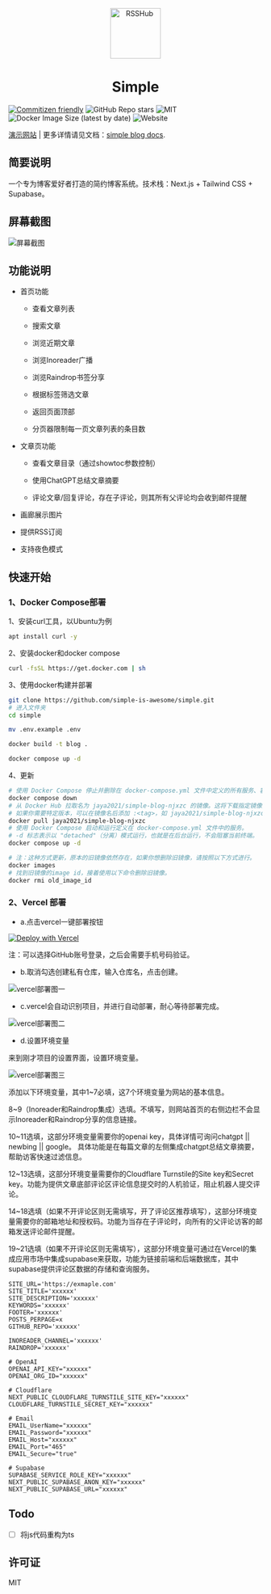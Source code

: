 <p align="center">
<img src="https://vip2.loli.io/2023/04/17/AYctDuH2fbriGPQ.webp" alt="RSSHub" width="100">
</p>

<h1 align="center">Simple</h1>

[![Commitizen friendly](https://img.shields.io/badge/commitizen-friendly-brightgreen.svg)](http://commitizen.github.io/cz-cli/)
![GitHub Repo stars](https://img.shields.io/github/stars/simple-is-awesome/simple?style=social)
![MIT](https://img.shields.io/github/license/simple-is-awesome/simple?style=plastic)
![Docker Image Size (latest by date)](https://img.shields.io/docker/image-size/jaya2021/simple-blog-njxzc)
![Website](https://img.shields.io/website?url=https%3A%2F%2Fdemo.njxzc.top)

[演示网站](https://demo.njxzc.top) | 更多详情请见文档：[simple blog docs](https://docs.njxzc.top).

## 简要说明

一个专为博客爱好者打造的简约博客系统。技术栈：Next.js + Tailwind CSS + Supabase。

## 屏幕截图

![屏幕截图](https://vip2.loli.io/2023/04/17/oKfPLRXCM58rHZA.webp)

## 功能说明

- 首页功能

    - 查看文章列表

    - 搜索文章

    - 浏览近期文章

    - 浏览Inoreader广播

    - 浏览Raindrop书签分享

    - 根据标签筛选文章

    - 返回页面顶部

    - 分页器限制每一页文章列表的条目数

- 文章页功能

    - 查看文章目录（通过showtoc参数控制）

    - 使用ChatGPT总结文章摘要

    - 评论文章/回复评论，存在子评论，则其所有父评论均会收到邮件提醒

- 画廊展示图片

- 提供RSS订阅

- 支持夜色模式

## 快速开始

### 1、Docker Compose部署

1、安装curl工具，以Ubuntu为例

```bash
apt install curl -y
```

2、安装docker和docker compose

```bash
curl -fsSL https://get.docker.com | sh
```

3、使用docker构建并部署

```bash
git clone https://github.com/simple-is-awesome/simple.git
# 进入文件夹
cd simple

mv .env.example .env

docker build -t blog .

docker compose up -d
```

4、更新

```bash
# 使用 Docker Compose 停止并删除在 docker-compose.yml 文件中定义的所有服务、容器、网络和卷。
docker compose down
# 从 Docker Hub 拉取名为 jaya2021/simple-blog-njxzc 的镜像。这将下载指定镜像的最新版本。
# 如果你需要特定版本，可以在镜像名后添加 :<tag>，如 jaya2021/simple-blog-njxzc:1.0.0
docker pull jaya2021/simple-blog-njxzc
# 使用 Docker Compose 启动和运行定义在 docker-compose.yml 文件中的服务。
# -d 标志表示以 "detached"（分离）模式运行，也就是在后台运行，不会阻塞当前终端。
docker compose up -d

# 注：这种方式更新，原本的旧镜像依然存在，如果你想删除旧镜像，请按照以下方式进行。
docker images
# 找到旧镜像的image id，接着使用以下命令删除旧镜像。
docker rmi old_image_id
```

### 2、Vercel 部署

- a.点击vercel一键部署按钮

[![Deploy with Vercel](https://vercel.com/button)](https://vercel.com/new/clone?repository-url=https://github.com/simple-is-awesome/simple)

注：可以选择GitHub账号登录，之后会需要手机号码验证。

- b.取消勾选创建私有仓库，输入仓库名，点击创建。

![vercel部署图一](https://vip2.loli.io/2023/04/17/IVoHfv7rPwyMTDu.webp)

- c.vercel会自动识别项目，并进行自动部署，耐心等待部署完成。

![vercel部署图二](https://vip2.loli.io/2023/04/17/c9mHiUlIoTNbLOK.webp)

- d.设置环境变量

来到刚才项目的设置界面，设置环境变量。

![vercel部署图三](https://vip2.loli.io/2023/04/17/JKz71vhsGtpMQfe.webp)

添加以下环境变量，其中1~7必填，这7个环境变量为网站的基本信息。

8~9（Inoreader和Raindrop集成）选填。不填写，则网站首页的右侧边栏不会显示Inoreader和Raindrop分享的信息链接。

10~11选填，这部分环境变量需要你的openai key，具体详情可询问chatgpt || newbing || google。
具体功能是在每篇文章的左侧集成chatgpt总结文章摘要，帮助访客快速过滤信息。

12~13选填，这部分环境变量需要你的Cloudflare Turnstile的Site key和Secret key。功能为提供文章底部评论区评论信息提交时的人机验证，阻止机器人提交评论。

14~18选填（如果不开评论区则无需填写，开了评论区推荐填写），这部分环境变量需要你的邮箱地址和授权码。功能为当存在子评论时，向所有的父评论访客的邮箱发送评论邮件提醒。

19~21选填（如果不开评论区则无需填写），这部分环境变量可通过在Vercel的集成应用市场中集成supabase来获取，功能为链接前端和后端数据库，其中supabase提供评论区数据的存储和查询服务。

```
SITE_URL='https://exmaple.com'
SITE_TITLE='xxxxxx'
SITE_DESCRIPTION='xxxxxx'
KEYWORDS='xxxxxx'
FOOTER='xxxxxx'
POSTS_PERPAGE=x
GITHUB_REPO='xxxxxx'

INOREADER_CHANNEL='xxxxxx'
RAINDROP='xxxxxx'

# OpenAI
OPENAI_API_KEY="xxxxxx"
OPENAI_ORG_ID="xxxxxx"

# Cloudflare
NEXT_PUBLIC_CLOUDFLARE_TURNSTILE_SITE_KEY="xxxxxx"
CLOUDFLARE_TURNSTILE_SECRET_KEY="xxxxxx"

# Email
EMAIL_UserName="xxxxxx"
EMAIL_Password="xxxxxx"
EMAIL_Host="xxxxxx"
EMAIL_Port="465"
EMAIL_Secure="true"

# Supabase
SUPABASE_SERVICE_ROLE_KEY="xxxxxx"
NEXT_PUBLIC_SUPABASE_ANON_KEY="xxxxxx"
NEXT_PUBLIC_SUPABASE_URL="xxxxxx"
```

## Todo

- [ ] 将js代码重构为ts

## 许可证

MIT